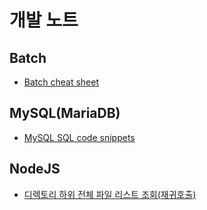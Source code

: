 ﻿# 개발 노트

## Batch
- [Batch cheat sheet](https://github.com/che-free/dev-note/blob/main/Batch/Batch%20cheat%20sheet.md)


## MySQL(MariaDB)
- [MySQL SQL code snippets](https://github.com/che-free/dev-note/blob/main/MySQL(MariaDB)/MySQL%20SQL%20code%20snippets.md)


## NodeJS
- [디렉토리 하위 전체 파일 리스트 조회(재귀호출)](https://github.com/che-free/dev-note/blob/main/NodeJS/%EB%94%94%EB%A0%89%ED%86%A0%EB%A6%AC%20%ED%95%98%EC%9C%84%20%EC%A0%84%EC%B2%B4%20%ED%8C%8C%EC%9D%BC%20%EB%A6%AC%EC%8A%A4%ED%8A%B8%20%EC%A1%B0%ED%9A%8C(%EC%9E%AC%EA%B7%80%ED%98%B8%EC%B6%9C).md)

